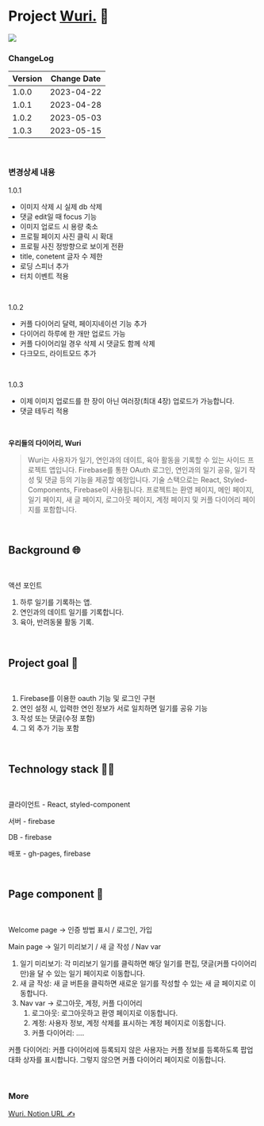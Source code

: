 # **Project [Wuri.](https://ge5rg2.github.io/Wuri/)** 📒

![](https://img.shields.io/badge/version-1.0.2-green)

### ChangeLog

| Version | Change Date |
| ------- | ----------- |
| 1.0.0   | 2023-04-22  |
| 1.0.1   | 2023-04-28  |
| 1.0.2   | 2023-05-03  |
| 1.0.3   | 2023-05-15  |

<br/>

### 변경상세 내용

1.0.1

- 이미지 삭제 시 실제 db 삭제
- 댓글 edit일 때 focus 기능
- 이미지 업로드 시 용량 축소
- 프로필 페이지 사진 클릭 시 확대
- 프로필 사진 정방향으로 보이게 전환
- title, conetent 글자 수 제한
- 로딩 스피너 추가
- 터치 이벤트 적용

<br/>

1.0.2

- 커플 다이어리 달력, 페이지네이션 기능 추가
- 다이어리 하루에 한 개만 업로드 가능
- 커플 다이어리일 경우 삭제 시 댓글도 함께 삭제
- 다크모드, 라이트모드 추가

<br/>

1.0.3

- 이제 이미지 업로드를 한 장이 아닌 여러장(최대 4장) 업로드가 가능합니다.
- 댓글 테두리 적용

<br/>

**우리들의 다이어리, Wuri**

> Wuri는 사용자가 일기, 연인과의 데이트, 육아 활동을 기록할 수 있는 사이드 프로젝트 앱입니다. Firebase를 통한 OAuth 로그인, 연인과의 일기 공유, 일기 작성 및 댓글 등의 기능을 제공할 예정입니다. 기술 스택으로는 React, Styled-Components, Firebase이 사용됩니다. 프로젝트는 환영 페이지, 메인 페이지, 일기 페이지, 새 글 페이지, 로그아웃 페이지, 계정 페이지 및 커플 다이어리 페이지를 포함합니다.

<br/>

## Background 🌐

<br/>

액션 포인트

1. 하루 일기를 기록하는 앱.
2. 연인과의 데이트 일기를 기록합니다.
3. 육아, 반려동물 활동 기록.

<br/>

## Project goal 📆

<br/>

1. Firebase를 이용한 oauth 기능 및 로그인 구현
2. 연인 설정 시, 입력한 연인 정보가 서로 일치하면 일기를 공유 기능
3. 작성 또는 댓글(수정 포함)
4. 그 외 추가 기능 포함

<br/>

## Technology stack 👨‍🔧

<br/>

클라이언트 - React, styled-component

서버 - firebase

DB - firebase

배포 - gh-pages, firebase

<br/>

## Page component 📃

<br/>

Welcome page → 인증 방법 표시 / 로그인, 가입

Main page → 일기 미리보기 / 새 글 작성 / Nav var

1. 일기 미리보기: 각 미리보기 일기를 클릭하면 해당 일기를 편집, 댓글(커플 다이어리만)을 달 수 있는 일기 페이지로 이동합니다.
2. 새 글 작성: 새 글 버튼을 클릭하면 새로운 일기를 작성할 수 있는 새 글 페이지로 이동합니다.
3. Nav var → 로그아웃, 계정, 커플 다이어리
   1. 로그아웃: 로그아웃하고 환영 페이지로 이동합니다.
   2. 계정: 사용자 정보, 계정 삭제를 표시하는 계정 페이지로 이동합니다.
   3. 커플 다이어리: ....

커플 다이어리: 커플 다이어리에 등록되지 않은 사용자는 커플 정보를 등록하도록 팝업 대화 상자를 표시합니다. 그렇지 않으면 커플 다이어리 페이지로 이동합니다.

<br/>

### More

[Wuri. Notion URL ✍️](https://inquisitive-opera-47e.notion.site/Side-project-Wuri-c4435c8bd7464b6fb7376b7308af8195)
